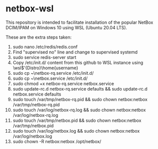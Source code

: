 # netbox-wsl

This repository is intended to facilitate installation of the popular NetBox DCIM/IPAM on Windows 10 using WSL (Ubuntu 20.04 LTS).

These are the extra steps taken:

1. sudo nano /etc/redis/redis.conf
2. Find "supervised no" line and change to supervised systemd
3. sudo service redis-server start
4. Copy /etc/init.d/ content from this github to WSL instance using \\wsl$'\{Distro}\home\{username}
5. sudo cp ~\netbox-rq.service /etc/init.d/
6. sudo cp ~\netbox.service /etc/init.d/
7. sudo chmod +x netbox-rq.service netbox.service
8. sudo update-rc.d netbox-rq.service defaults && sudo update-rc.d netbox.service defaults
9. sudo touch /var/tmp/netbox-rq.pid && sudo chown netbox:netbox /var/tmp/netbox-rq.pid
10. sudo touch /var/log/netbox-rq.log && sudo chown netbox:netbox /var/log/netbox-rq.log
11. sudo touch /var/tmp/netbox.pid && sudo chown netbox:netbox /var/tmp/netbox.pid
12. sudo touch /var/log/netbox.log && sudo chown netbox:netbox /var/log/netbox.log
13. sudo chown -R netbox:netbox /opt/netbox/

